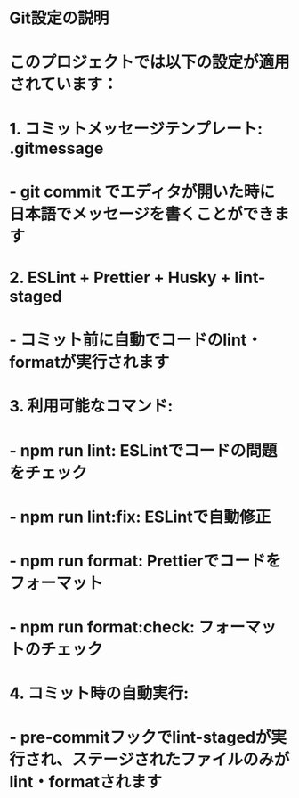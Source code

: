 # Git設定の説明

#

# このプロジェクトでは以下の設定が適用されています：

#

# 1. コミットメッセージテンプレート: .gitmessage

# - git commit でエディタが開いた時に日本語でメッセージを書くことができます

#

# 2. ESLint + Prettier + Husky + lint-staged

# - コミット前に自動でコードのlint・formatが実行されます

#

# 3. 利用可能なコマンド:

# - npm run lint: ESLintでコードの問題をチェック

# - npm run lint:fix: ESLintで自動修正

# - npm run format: Prettierでコードをフォーマット

# - npm run format:check: フォーマットのチェック

#

# 4. コミット時の自動実行:

# - pre-commitフックでlint-stagedが実行され、ステージされたファイルのみがlint・formatされます
